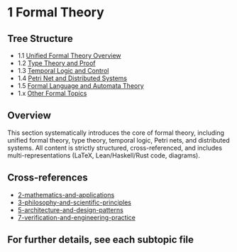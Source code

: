 # 1 Formal Theory

## Tree Structure

- 1.1 [Unified Formal Theory Overview](./1.1-unified-formal-theory-overview.md)
- 1.2 [Type Theory and Proof](./1.2-type-theory-and-proof/README.md)
- 1.3 [Temporal Logic and Control](./1.3-temporal-logic-and-control/README.md)
- 1.4 [Petri Net and Distributed Systems](./1.4-petri-net-and-distributed-systems/README.md)
- 1.5 [Formal Language and Automata Theory](./1.5-formal-language-and-automata-theory/README.md)
- 1.x [Other Formal Topics](./1.x-other-formal-topics.md)

## Overview

This section systematically introduces the core of formal theory, including unified formal theory, type theory, temporal logic, Petri nets, and distributed systems. All content is strictly structured, cross-referenced, and includes multi-representations (LaTeX, Lean/Haskell/Rust code, diagrams).

## Cross-references

- [2-mathematics-and-applications](../2-mathematics-and-applications/README.md)
- [3-philosophy-and-scientific-principles](../3-philosophy-and-scientific-principles/README.md)
- [5-architecture-and-design-patterns](../5-architecture-and-design-patterns/README.md)
- [7-verification-and-engineering-practice](../7-verification-and-engineering-practice/README.md)

## For further details, see each subtopic file
